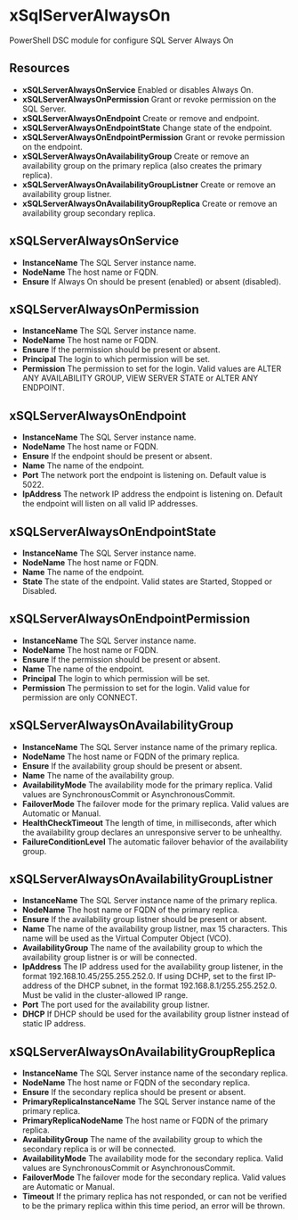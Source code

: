 # xSqlServerAlwaysOn
PowerShell DSC module for configure SQL Server Always On

## Resources
* **xSQLServerAlwaysOnService** Enabled or disables Always On.
* **xSQLServerAlwaysOnPermission** Grant or revoke permission on the SQL Server.
* **xSQLServerAlwaysOnEndpoint** Create or remove and endpoint.
* **xSQLServerAlwaysOnEndpointState** Change state of the endpoint.
* **xSQLServerAlwaysOnEndpointPermission** Grant or revoke permission on the endpoint.
* **xSQLServerAlwaysOnAvailabilityGroup** Create or remove an availability group on the primary replica (also creates the primary replica).
* **xSQLServerAlwaysOnAvailabilityGroupListner** Create or remove an availability group listner.
* **xSQLServerAlwaysOnAvailabilityGroupReplica** Create or remove an availability group secondary replica. 

## xSQLServerAlwaysOnService
* **InstanceName** The SQL Server instance name.
* **NodeName** The host name or FQDN.
* **Ensure** If Always On should be present (enabled) or absent (disabled).

## xSQLServerAlwaysOnPermission
* **InstanceName** The SQL Server instance name.
* **NodeName** The host name or FQDN.
* **Ensure** If the permission should be present or absent.
* **Principal** The login to which permission will be set.
* **Permission** The permission to set for the login. Valid values are ALTER ANY AVAILABILITY GROUP, VIEW SERVER STATE or ALTER ANY ENDPOINT.

## xSQLServerAlwaysOnEndpoint
* **InstanceName** The SQL Server instance name.
* **NodeName** The host name or FQDN.
* **Ensure** If the endpoint should be present or absent.
* **Name** The name of the endpoint.
* **Port** The network port the endpoint is listening on. Default value is 5022.
* **IpAddress** The network IP address the endpoint is listening on. Default the endpoint will listen on all valid IP addresses.

## xSQLServerAlwaysOnEndpointState
* **InstanceName** The SQL Server instance name.
* **NodeName** The host name or FQDN.
* **Name** The name of the endpoint.
* **State** The state of the endpoint. Valid states are Started, Stopped or Disabled.

## xSQLServerAlwaysOnEndpointPermission
* **InstanceName** The SQL Server instance name.
* **NodeName** The host name or FQDN.
* **Ensure** If the permission should be present or absent.
* **Name** The name of the endpoint.
* **Principal** The login to which permission will be set.
* **Permission** The permission to set for the login. Valid value for permission are only CONNECT.

## xSQLServerAlwaysOnAvailabilityGroup
* **InstanceName** The SQL Server instance name of the primary replica.
* **NodeName** The host name or FQDN of the primary replica.
* **Ensure** If the availability group should be present or absent.
* **Name** The name of the availability group.
* **AvailabilityMode** The availability mode for the primary replica. Valid values are SynchronousCommit or AsynchronousCommit.
* **FailoverMode** The failover mode for the primary replica. Valid values are Automatic or Manual.
* **HealthCheckTimeout** The length of time, in milliseconds, after which the availability group declares an unresponsive server to be unhealthy.
* **FailureConditionLevel** The automatic failover behavior of the availability group.

## xSQLServerAlwaysOnAvailabilityGroupListner
* **InstanceName** The SQL Server instance name of the primary replica.
* **NodeName** The host name or FQDN of the primary replica.
* **Ensure** If the availability group listner should be present or absent.
* **Name** The name of the availability group listner, max 15 characters. This name will be used as the Virtual Computer Object (VCO).
* **AvailabilityGroup** The name of the availability group to which the availability group listner is or will be connected.
* **IpAddress** The IP address used for the availability group listener, in the format 192.168.10.45/255.255.252.0. If using DCHP, set to the first IP-address of the DHCP subnet, in the format 192.168.8.1/255.255.252.0. Must be valid in the cluster-allowed IP range.
* **Port** The port used for the availability group listner.
* **DHCP** If DHCP should be used for the availability group listner instead of static IP address.

## xSQLServerAlwaysOnAvailabilityGroupReplica
* **InstanceName** The SQL Server instance name of the secondary replica.
* **NodeName** The host name or FQDN of the secondary replica.
* **Ensure** If the secondary replica should be present or absent.
* **PrimaryReplicaInstanceName** The SQL Server instance name of the primary replica.
* **PrimaryReplicaNodeName** The host name or FQDN of the primary replica.
* **AvailabilityGroup** The name of the availability group to which the secondary replica is or will be connected.
* **AvailabilityMode** The availability mode for the secondary replica. Valid values are SynchronousCommit or AsynchronousCommit.
* **FailoverMode** The failover mode for the secondary replica. Valid values are Automatic or Manual.
* **Timeout** If the primary replica has not responded, or can not be verified to be the primary replica within this time period, an error will be thrown.
